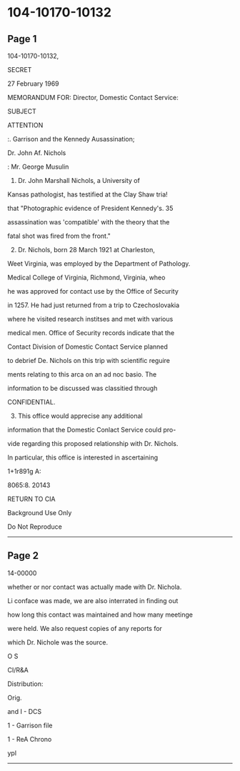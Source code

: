 # 104-10170-10132

## Page 1

104-10170-10132,

SECRET

27 February 1969

MEMORANDUM FOR: Director, Domestic Contact Service:

SUBJECT

ATTENTION

:. Garrison and the Kennedy Ausassination;

Dr. John Af. Nichols

: Mr. George Musulin

1. Dr. John Marshall Nichols, a University of

Kansas pathologist, has testified at the Clay Shaw tria!

that "Photographic evidence of President Kennedy's. 35

assassination was 'compatible' with the theory that the

fatal shot was fired from the front."

2. Dr. Nichols, born 28 March 1921 at Charleston,

Weet Virginia, was employed by the Department of Pathology.

Medical College of Virginia, Richmond, Virginia, wheo

he was approved for contact use by the Office of Security

in 1257. He had just returned from a trip to Czechoslovakia

where he visited research institses and met with various

medical men. Office of Security records indicate that the

Contact Division of Domestic Contact Service planned

to debrief De. Nichols on this trip with scientific reguire

ments relating to this arca on an ad noc basio. The

information to be discussed was classitied through

CONFIDENTIAL.

3. This office would apprecise any additional

information that the Domestic Conlact Service could pro-

vide regarding this proposed relationship with Dr. Nichols.

In particular, this office is interested in ascertaining

1+1r891g A:

8065:8. 20143

RETURN TO CIA

Background Use Only

Do Not Reproduce

---

## Page 2

14-00000

whether or nor contact was actually made with Dr. Nichola.

Li conface was made, we are also interrated in finding out

how long this contact was maintained and how many meetinge

were held. We also request copies of any reports for

which Dr. Nichole was the source.

O S

CI/R&A

Distribution:

Orig.

and I - DCS

1 - Garrison file

1 - ReA Chrono

ypl

---

